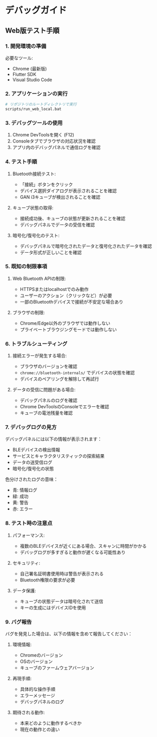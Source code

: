 # デバッグガイド

## Web版テスト手順

### 1. 開発環境の準備

必要なツール:
- Chrome (最新版)
- Flutter SDK
- Visual Studio Code

### 2. アプリケーションの実行

```bash
# リポジトリのルートディレクトリで実行
scripts/run_web_local.bat
```

### 3. デバッグツールの使用

1. Chrome DevToolsを開く (F12)
2. Consoleタブでブラウザの対応状況を確認
3. アプリ内のデバッグパネルで通信ログを確認

### 4. テスト手順

1. Bluetooth接続テスト:
   - 「接続」ボタンをクリック
   - デバイス選択ダイアログが表示されることを確認
   - GAN i3キューブが検出されることを確認

2. キューブ状態の取得:
   - 接続成功後、キューブの状態が更新されることを確認
   - デバッグパネルでデータの受信を確認

3. 暗号化/復号化のテスト:
   - デバッグパネルで暗号化されたデータと復号化されたデータを確認
   - データ形式が正しいことを確認

### 5. 既知の制限事項

1. Web Bluetooth APIの制限:
   - HTTPSまたはlocalhostでのみ動作
   - ユーザーのアクション（クリックなど）が必要
   - 一部のBluetoothデバイスで接続が不安定な場合あり

2. ブラウザの制限:
   - Chrome/Edge以外のブラウザでは動作しない
   - プライベートブラウジングモードでは動作しない

### 6. トラブルシューティング

1. 接続エラーが発生する場合:
   - ブラウザのバージョンを確認
   - `chrome://bluetooth-internals/` でデバイスの状態を確認
   - デバイスのペアリングを解除して再試行

2. データの受信に問題がある場合:
   - デバッグパネルのログを確認
   - Chrome DevToolsのConsoleでエラーを確認
   - キューブの電池残量を確認

### 7. デバッグログの見方

デバッグパネルには以下の情報が表示されます：

- BLEデバイスの検出情報
- サービスとキャラクタリスティックの探索結果
- データの送受信ログ
- 暗号化/復号化の状態

色分けされたログの意味：
- 青: 情報ログ
- 緑: 成功
- 黄: 警告
- 赤: エラー

### 8. テスト時の注意点

1. パフォーマンス:
   - 複数のBLEデバイスが近くにある場合、スキャンに時間がかかる
   - デバッグログが多すぎると動作が遅くなる可能性あり

2. セキュリティ:
   - 自己署名証明書使用時は警告が表示される
   - Bluetooth権限の要求が必要

3. データ保護:
   - キューブの状態データは暗号化されて送信
   - キーの生成にはデバイスIDを使用

### 9. バグ報告

バグを発見した場合は、以下の情報を含めて報告してください：

1. 環境情報:
   - Chromeのバージョン
   - OSのバージョン
   - キューブのファームウェアバージョン

2. 再現手順:
   - 具体的な操作手順
   - エラーメッセージ
   - デバッグパネルのログ

3. 期待される動作:
   - 本来どのように動作するべきか
   - 現在の動作との違い